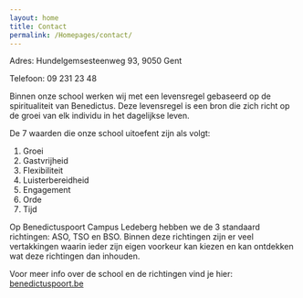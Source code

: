 ```yaml
---
layout: home
title: Contact
permalink: /Homepages/contact/
---
```


Adres: Hundelgemsesteenweg 93, 9050 Gent

Telefoon: 09 231 23 48

Binnen onze school werken wij met een levensregel gebaseerd op de spiritualiteit van Benedictus. Deze levensregel is een bron die zich richt op de groei van elk individu in het dagelijkse leven.

De 7 waarden die onze school uitoefent zijn als volgt:
1. Groei
2. Gastvrijheid
3. Flexibiliteit
4. Luisterbereidheid
5. Engagement
6. Orde
7. Tijd

Op Benedictuspoort Campus Ledeberg hebben we de 3 standaard richtingen: ASO, TSO en BSO. Binnen deze richtingen zijn er veel vertakkingen waarin ieder zijn eigen voorkeur kan kiezen en kan ontdekken wat deze richtingen dan inhouden.

Voor meer info over de school en de richtingen vind je hier: [benedictuspoort.be](https://benedictuspoort.be/)

